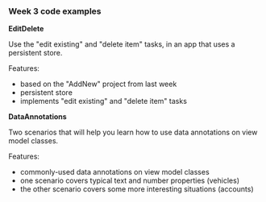 ### Week 3 code examples

**EditDelete**

Use the "edit existing" and "delete item" tasks, in an app that uses a persistent store.  

Features:
- based on the "AddNew" project from last week
- persistent store
- implements "edit existing" and "delete item" tasks

**DataAnnotations**

Two scenarios that will help you learn how to use data annotations on view model classes.  

Features:
- commonly-used data annotations on view model classes
- one scenario covers typical text and number properties (vehicles)
- the other scenario covers some more interesting situations (accounts)
